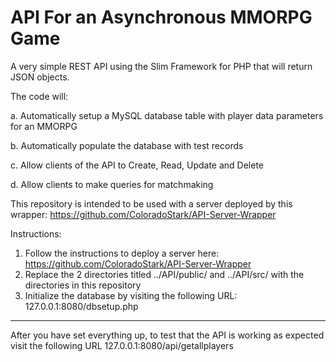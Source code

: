 # API For an Asynchronous MMORPG Game
A very simple REST API using the Slim Framework for PHP that will return JSON objects.   

The code will:

 a. Automatically setup a MySQL database table with player data parameters for an MMORPG
 
 b. Automatically populate the database with test records
 
 c. Allow clients of the API to Create, Read, Update and Delete
 
 d. Allow clients to make queries for matchmaking
 
 
 
This repository is intended to be used with a server deployed by this wrapper: https://github.com/ColoradoStark/API-Server-Wrapper

Instructions:  

1. Follow the instructions to deploy a server here: https://github.com/ColoradoStark/API-Server-Wrapper
2. Replace the 2 directories titled ../API/public/ and ../API/src/ with the directories in this repository
3. Initialize the database by visiting the following URL: 127.0.0.1:8080/dbsetup.php

------------------------------------------------------------------------------------------------------

After you have set everything up, to test that the API is working as expected 
visit the following URL 127.0.0.1:8080/api/getallplayers
